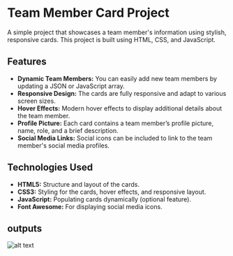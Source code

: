# Team Member Card Project

A simple project that showcases a team member's information using stylish, responsive cards. This project is built using HTML, CSS, and JavaScript.

## Features

- **Dynamic Team Members:** You can easily add new team members by updating a JSON or JavaScript array.
- **Responsive Design:** The cards are fully responsive and adapt to various screen sizes.
- **Hover Effects:** Modern hover effects to display additional details about the team member.
- **Profile Picture:** Each card contains a team member’s profile picture, name, role, and a brief description.
- **Social Media Links:** Social icons can be included to link to the team member's social media profiles.

## Technologies Used

- **HTML5:** Structure and layout of the cards.
- **CSS3:** Styling for the cards, hover effects, and responsive layout.
- **JavaScript:** Populating cards dynamically (optional feature).
- **Font Awesome:** For displaying social media icons.

## outputs
![alt text]()

